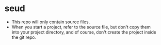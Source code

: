 # seud
- This repo will only contain source files. 
- When you start a project, refer to the source file, but don't copy them into your project directory, and of course, don't create the project inside the git repo.
